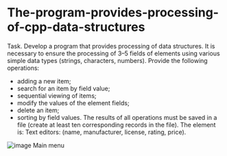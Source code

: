# The-program-provides-processing-of-cpp-data-structures


Task.
Develop a program that provides processing of data structures. It is necessary to ensure the processing of 3–5 fields of elements using various simple data types (strings, characters, numbers). Provide the following operations: 
- adding a new item; 
- search for an item by field value; 
- sequential viewing of items; 
- modify the values of the element fields; 
- delete an item; 
- sorting by field values. 
The results of all operations must be saved in a file (create at least ten corresponding records in the file). 
The element is: Text editors: (name, manufacturer, license, rating, price). 


![image](https://github.com/Taras-P-Kob/The-program-provides-processing-of-cpp-data-structures/assets/119957094/d6cd28cd-ddac-47c7-bc23-5203bd7c93ad)
Main menu


